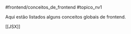 #frontend/conceitos_de_frontend 
#topico_nv1 

Aqui estão listados alguns conceitos globais de frontend.

[[JSX]]

